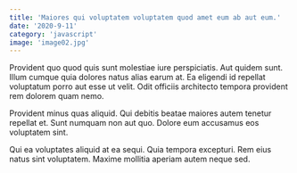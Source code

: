 ```yaml
---
title: 'Maiores qui voluptatem voluptatem quod amet eum ab aut eum.'
date: '2020-9-11'
category: 'javascript'
image: 'image02.jpg'
---
```


Provident quo quod quis sunt molestiae iure perspiciatis. Aut quidem sunt. Illum cumque quia dolores natus alias earum at. Ea eligendi id repellat voluptatum porro aut esse ut velit. Odit officiis architecto tempora provident rem dolorem quam nemo.
 Provident minus quas aliquid. Qui debitis beatae maiores autem tenetur repellat et. Sunt numquam non aut quo. Dolore eum accusamus eos voluptatem sint.
 Qui ea voluptates aliquid at ea sequi. Quia tempora excepturi. Rem eius natus sint voluptatem. Maxime mollitia aperiam autem neque sed.
